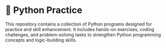 # 📌 Python Practice
This repository contains a collection of Python programs designed for practice and skill enhancement. It includes hands-on exercises, coding challenges, and problem-solving tasks to strengthen Python programming concepts and logic-building skills.
